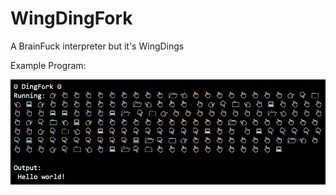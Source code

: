 # WingDingFork
A BrainFuck interpreter but it's WingDings

Example Program:


![Hello World](./ref/example.png)
